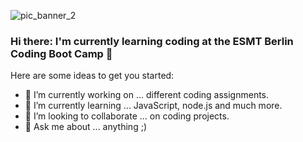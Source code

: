 ![pic_banner_2](https://user-images.githubusercontent.com/90558898/141650513-d9df4e2e-255d-4487-9dd0-f0f42a93db53.jpg)

### Hi there: I'm currently learning coding at the ESMT Berlin Coding Boot Camp 👋

Here are some ideas to get you started:
           
- 🔭 I’m currently working on ... different coding assignments.
- 🌱 I’m currently learning ... JavaScript, node.js and much more.
- 👯 I’m looking to collaborate ... on coding projects.
- 💬 Ask me about ... anything ;)

